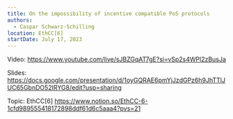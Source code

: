 ```yaml
---
title: On the impossibility of incentive compatible PoS protocols
authors:
  - Caspar Schwarz-Schilling
location: EthCC[6]
startDate: July 17, 2023
---
```


Video: <https://www.youtube.com/live/sJBZGqAT7gE?si=vSp2s4WPl2zBusJa>

Slides: <https://docs.google.com/presentation/d/1oyGQRAE6pmYjJzdGPz6h9JhTTlJUC65GbnDO52IRYG8/edit?usp=sharing>

Topic: EthCC[6] <https://www.notion.so/EthCC-6-1cfd989555418172898ddf61d6c5aaa4?pvs=21>
